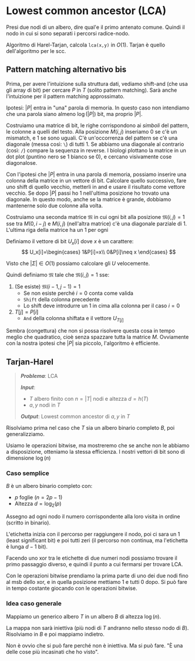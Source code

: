 # Lowest common ancestor (LCA)

Presi due nodi di un albero, dire qual'e il primo antenato comune. Quindi il nodo in cui si sono separati i percorsi radice-nodo.

Algoritmo di Harel-Tarjan, calcola `lca(x,y)` in $O(1)$.
Tarjan è quello dell'algoritmo per le scc.

## Pattern matching alternativo bis

Prima, per avere l'intuizione sulla struttura dati, vediamo shift-and (che usa gli array di bit) per cercare $P$ in $T$ (solito pattern matching). Sarà anche l'intuizione per il pattern matching approssimato.

Ipotesi: $|P|$ entra in "una" parola di memoria. In questo caso non intendiamo che una parola siano almeno $\log(|P|)$ bit, ma proprio $|P|$.

Costruiamo una matrice di bit, le righe corrispondono ai *simboli* del pattern, le colonne a quelli del testo. Alla posizione $M(i,j)$ inseriamo $0$ se c'è un mismatch, e $1$ se sono uguali.
C'è un'occorrenza del pattern se c'è una diagonale (messa così: `\`) di tutti $1$. Se abbiamo una diagonale al contrario (così: `/`) compare la sequenza in reverse.
I biologi plottano la matrice in un dot plot (puntino nero se 1 bianco se 0), e cercano visivamente cose diagonalose.

Con l'ipotesi che $|P|$ entra in una parola di memoria, possiamo inserire una colonna della matrice in un vettore di bit. Calcolare quello successivo, fare uno shift di quello vecchio, metterli in and e usare il risultato come vettore vecchio. Se dopo $|P|$ passi ho 1 nell'ultima posizione ho trovato una diagonale.
In questo modo, anche se la matrice è grande, dobbiamo mantenerne solo due colonne alla volta.

Costruiamo una seconda matrice $\mathfrak{M}$ in cui ogni bit alla posizione $\mathfrak{M}(i,j)=1$ sse tra $M(0,i-j)$ e $M(i,j)$ (nell'altra matrice) c'è una diagonale parziale di $1$.
L'ultima riga della matrice ha un 1 per ogni 

Definiamo il vettore di bit $U_x[i]$ dove $x$ è un carattere:
$$
U_x[i]=\begin{cases}
1&P[i]=x\\
0&P[i]\neq x
\end{cases}
$$

Visto che $|\Sigma|\in O(1)$ possiamo calcolare gli $U$ velocemente.

Quindi definiamo $\mathfrak{M}$ tale che $\mathfrak{M}(i,j)=1$ sse:
1. (Se esiste) $\mathfrak{M}(i-1,j-1)=1$
   * Se non esiste perché $i=0$ conta come valida
   * `Shift` della colonna precedente
   * Lo shift deve introdurre un $1$ in cima alla colonna per il caso $i=0$
2. $T[j]=P[i]$
   * `And` della colonna shiftata e il vettore $U_{T[j]}$

Sembra (congettura) che non si possa risolvere questa cosa in tempo meglio che quadratico, cioè senza spazzare tutta la matrice $M$.
Ovviamente con la nostra ipotesi che $|P|$ sia piccolo, l'algoritmo è efficiente.

## Tarjan-Harel

> ***Problema***: LCA
>
> ***Input***:
> * $T$ albero finito con $n=|T|$ nodi e altezza $d=h(T)$
> * $a,y$ nodi in $T$
>
> ***Output***: Lowest common ancestor di $a,y$ in $T$

Risolviamo prima nel caso che $T$ sia un albero binario completo $B$, poi generalizziamo.

Usiamo le operazioni bitwise, ma mostreremo che se anche non le abbiamo a disposizione, otteniamo la stessa efficienza. I nostri vettori di bit sono di dimensione $\log(n)$

### Caso semplice

$B$ è un albero binario completo con:
* $p$ foglie ($n=2p-1$)
* Altezza $d=\log_2(p)$

Assegno ad ogni nodo il numero corrispondente alla loro visita in ordine (scritto in binario).

L'etichetta inizia con il percorso per raggiungere il nodo, poi ci sara un 1 (least significant bit) e poi tutti zeri (il percorso non continua, ma l'etichetta è lunga $d-1$ bit).

Facendo uno xor tra le etichette di due numeri nodi possiamo trovare il primo passaggio diverso, e quindi il punto a cui fermarsi per trovare LCA.

Con le operazioni bitwise prendiamo la prima parte di uno dei due nodi fino al msb dello xor, e in quella posizione mettiamo 1 e tutti 0 dopo.
Si può fare in tempo costante giocando con le operazioni bitwise.

### Idea caso generale

Mappiamo un generico albero $T$ in un albero $B$ di altezza $\log(n)$.

La mappa non sarà iniettiva (più nodi di $T$ andranno nello stesso nodo di $B$). Risolviamo in $B$ e poi mappiamo indietro.

Non è ovvio che si può fare perché non è iniettiva. Ma si può fare. "È una delle cose più incasinati che ho visto".